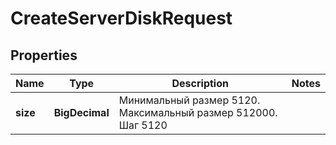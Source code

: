 

# CreateServerDiskRequest


## Properties

| Name | Type | Description | Notes |
|------------ | ------------- | ------------- | -------------|
|**size** | **BigDecimal** | Минимальный размер 5120. Максимальный размер 512000. Шаг 5120 |  |



